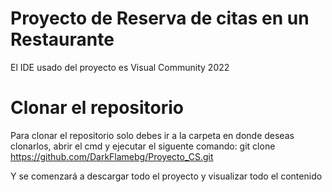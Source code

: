 # Proyecto de Reserva de citas en un Restaurante

El IDE usado del proyecto es Visual Community 2022

# Clonar el repositorio

Para clonar el repositorio solo debes ir a la carpeta en donde deseas clonarlos, abrir el cmd y ejecutar el siguente comando:
git clone https://github.com/DarkFlamebg/Proyecto_CS.git

Y se comenzará a descargar todo el proyecto y visualizar todo el contenido
